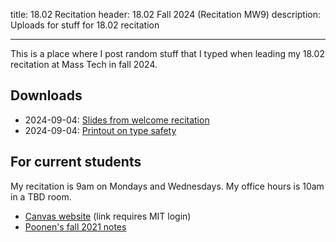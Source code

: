 title: 18.02 Recitation
header: 18.02 Fall 2024 (Recitation MW9)
description: Uploads for stuff for 18.02 recitation

---

This is a place where I post random stuff that I typed
when leading my 18.02 recitation at Mass Tech in fall 2024.

## Downloads

- 2024-09-04: [Slides from welcome recitation](/upload/1802/welcome-slides.pdf)
- 2024-09-04: [Printout on type safety](/upload/1802/tsafe-1802.pdf)

## For current students

My recitation is 9am on Mondays and Wednesdays.
My office hours is 10am in a TBD room.

- [Canvas website](https://canvas.mit.edu/courses/27148/modules) (link requires MIT login)
- [Poonen's fall 2021 notes](https://math.mit.edu/~poonen/notes02.pdf)
